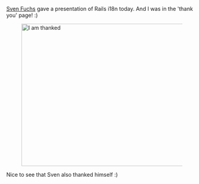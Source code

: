 <a href="http://workingwithrails.com/person/9963-sven-fuchs">Sven Fuchs</a> gave a presentation of Rails i18n today. And I was in the 'thank you' page! :)

<figure class="ir_black"><img title="rails-i18n-presentation" src="/cam.jpg" alt="I am thanked" width="500" height="375"></figure>

Nice to see that Sven also thanked himself :)
